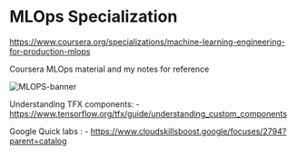 # MLOps  Specialization
https://www.coursera.org/specializations/machine-learning-engineering-for-production-mlops


Coursera MLOps material and my notes for reference


![MLOPS-banner](https://user-images.githubusercontent.com/31899874/151819562-7ecc026e-de03-4663-a06a-deb30c85ef0e.jpeg)




Understanding TFX components:
                    - https://www.tensorflow.org/tfx/guide/understanding_custom_components
                    
Google Quick labs :
                    - https://www.cloudskillsboost.google/focuses/2794?parent=catalog
